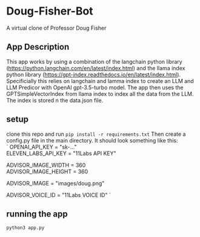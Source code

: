 # Doug-Fisher-Bot
A virtual clone of Professor Doug Fisher

## App Description
This app works by using a combination of the langchain python library (https://python.langchain.com/en/latest/index.html) and the llama index python library (https://gpt-index.readthedocs.io/en/latest/index.html).
Specificially this relies on langchain and lamma index to create an LLM and LLM Predicor with OpenAI gpt-3.5-turbo model. The app then uses the GPTSimpleVectorIndex from llama index to index all the data from the LLM.
The index is stored n the data.json file.

## setup
clone this repo and run
`
pip install -r requirements.txt
`
Then create a config.py file in the main directory. It should look something like this:  
`
OPENAI_API_KEY = "sk-..."  
ELEVEN_LABS_API_KEY = "11Labs API KEY"  

ADVISOR_IMAGE_WIDTH = 360  
ADVISOR_IMAGE_HEIGHT = 360  

ADVISOR_IMAGE = "images/doug.png"  

ADVISOR_VOICE_ID = "11Labs VOICE ID"
`

## running the app
`
python3 app.py
`
